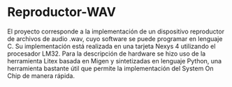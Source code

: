 # Reproductor-WAV
El proyecto corresponde a la implementación de un dispositivo reproductor de archivos de audio .wav, cuyo software se puede programar en lenguaje C. Su implementación está realizada en una tarjeta Nexys 4 utilizando el procesador LM32. Para la descripción de hardware se hizo uso de la herramienta Litex basada en Migen y sintetizadas en lenguaje Python, una herramienta bastante útil que permite la implementación del System On Chip de manera rápida.
